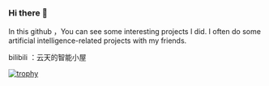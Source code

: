 ### Hi there 👋
In this github ，You can see some interesting projects I did.
I often do some artificial intelligence-related projects with my friends.



bilibili ：云天的智能小屋

<img>[![trophy](https://github-profile-trophy.vercel.app/?username=Cursky)](https://github.com/ryo-ma/github-profile-trophy)</img>


<!--
**Cursky/Cursky** is a ✨ _special_ ✨ repository because its `README.md` (this file) appears on your GitHub profile.

Here are some ideas to get you started:

- 🔭 I’m currently working on ...
- 🌱 I’m currently learning ...6
- 👯 I’m looking to collaborate on ...
- 🤔 I’m looking for help with ...
- 💬 Ask me about ...
- 📫 How to reach me: ...
- 😄 Pronouns: ...
- ⚡ Fun fact: ...
-->
